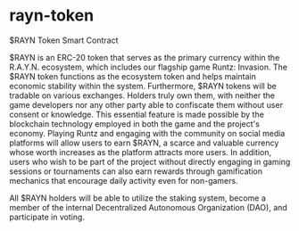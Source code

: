 # rayn-token
$RAYN Token Smart Contract

$RAYN is an ERC-20 token that serves as the primary currency within the R.A.Y.N. ecosystem, which includes our flagship game Runtz: Invasion. The $RAYN token functions as the ecosystem token and helps maintain economic stability within the system.
Furthermore, $RAYN tokens will be tradable on various exchanges. Holders truly own them, with neither the game developers nor any other party able to confiscate them without user consent or knowledge. This essential feature is made possible by the blockchain technology employed in both the game and the project's economy.
Playing Runtz and engaging with the community on social media platforms will allow users to earn $RAYN, a scarce and valuable currency whose worth increases as the platform attracts more users. In addition, users who wish to be part of the project without directly engaging in gaming sessions or tournaments can also earn rewards through gamification mechanics that encourage daily activity even for non-gamers.

All $RAYN holders will be able to utilize the staking system, become a member of the internal Decentralized Autonomous Organization (DAO), and participate in voting.
